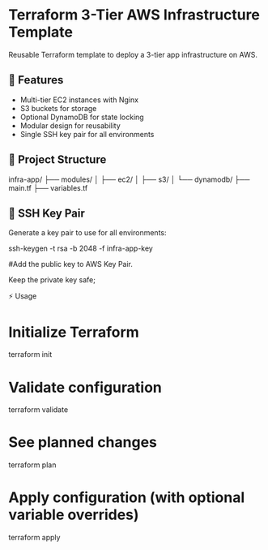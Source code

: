 # Terraform 3-Tier AWS Infrastructure Template

Reusable Terraform template to deploy a 3-tier app infrastructure on AWS.

## 🔹 Features
- Multi-tier EC2 instances with Nginx
- S3 buckets for storage
- Optional DynamoDB for state locking
- Modular design for reusability
- Single SSH key pair for all environments

## 🔹 Project Structure
infra-app/
├── modules/
│ ├── ec2/
│ ├── s3/
│ └── dynamodb/
├── main.tf
├── variables.tf


## 🔹 SSH Key Pair
Generate a key pair to use for all environments:


ssh-keygen -t rsa -b 2048 -f infra-app-key

#Add the public key to AWS Key Pair.

Keep the private key safe; 

⚡ Usage

# Initialize Terraform
terraform init

# Validate configuration
terraform validate

# See planned changes
terraform plan

# Apply configuration (with optional variable overrides)
terraform apply 
